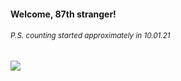 #### Welcome, 87th stranger!

###### <sup>P.S. counting started approximately in 10.01.21</sup>

<img src="https://kraftwerk28.pp.ua/vcnt.png"></img>
